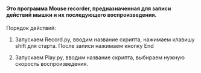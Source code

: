 <h4>Это программа Mouse recorder, предназначенная для записи действий мышки и их последующего воспроизведения.</h4>

Порядок действий:

1. Запускаем Record.py, вводим название скрипта, нажимаем клавишу shift для старта. После записи нажимаем кнопку End

2. Запускаем Play.py, вводим название скрипта, выбираем нужную скорость воспроизведения.
